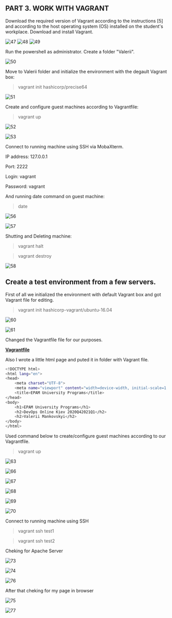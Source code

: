 ## PART 3. WORK WITH VAGRANT 

Download the required version of Vagrant according to the instructions [5] and according to the host operating system (OS) installed on the student's workplace.
Download and install Vagrant.

![47](https://github.com/JuniorDevOps/DevOps_online_Kiev_2020Q42021Q1/blob/main/m2/task2.1/part3/screenshots/47.png)
![48](https://github.com/JuniorDevOps/DevOps_online_Kiev_2020Q42021Q1/blob/main/m2/task2.1/part3/screenshots/48.png)
![49](https://github.com/JuniorDevOps/DevOps_online_Kiev_2020Q42021Q1/blob/main/m2/task2.1/part3/screenshots/49.png)

Run the powershell as administrator. Create a folder "Valerii".

![50](https://github.com/JuniorDevOps/DevOps_online_Kiev_2020Q42021Q1/blob/main/m2/task2.1/part3/screenshots/50.png)

Move to Valerii folder and initialize the environment with the degault Vagrant box:

> vagrant init hashicorp/precise64

![51](https://github.com/JuniorDevOps/DevOps_online_Kiev_2020Q42021Q1/blob/main/m2/task2.1/part3/screenshots/51.png)

Create and configure guest machines according to Vagrantfile:

> vagrant up

![52](https://github.com/JuniorDevOps/DevOps_online_Kiev_2020Q42021Q1/blob/main/m2/task2.1/part3/screenshots/52.png)

![53](https://github.com/JuniorDevOps/DevOps_online_Kiev_2020Q42021Q1/blob/main/m2/task2.1/part3/screenshots/53.png)

Connect to running machine using SSH via MobaXterm.

IP address: 127.0.0.1

Port: 2222

Login: vagrant

Password: vagrant

And running date command on guest machine:
> date

![56](https://github.com/JuniorDevOps/DevOps_online_Kiev_2020Q42021Q1/blob/main/m2/task2.1/part3/screenshots/56.png)

![57](https://github.com/JuniorDevOps/DevOps_online_Kiev_2020Q42021Q1/blob/main/m2/task2.1/part3/screenshots/57.png)

Shutting and Deleting machine:

> vagrant halt

> vagrant destroy

![58](https://github.com/JuniorDevOps/DevOps_online_Kiev_2020Q42021Q1/blob/main/m2/task2.1/part3/screenshots/58.png)



## Create a test environment from a few servers.

First of all we initialized the environment with default Vagrant box and got Vagrant file for editing.

> vagrant init hashicorp-vagrant/ubuntu-16.04

![60](screenshots/60.png)

![61](screenshots/61.png)

Сhanged the Vagrantfile file for our purposes.

**[Vagrantfile](https://github.com/JuniorDevOps/DevOps_online_Kiev_2020Q42021Q1/blob/main/m2/task2.1/part3/Vagrantfile)**

Also I wrote a little html page and puted it in folder with Vagrant file.

```sh
<!DOCTYPE html>
<html lang="en">
<head>
    <meta charset="UTF-8">
    <meta name="viewport" content="width=device-width, initial-scale=1.0">
    <title>EPAM University Programs</title>
</head>
<body>
    <h1>EPAM University Programs</h1>
    <h2>DevOps Online Kiev 2020Q42021Q1</h2>
    <h2>Valerii Mankovskyi</h2>
</body>
</html>
```

Used command below to create/configure guest machines according to our Vagrantfile.

> vagrant up

![63](screenshots/63.png)

![66](screenshots/66.png)

![67](screenshots/67.png)

![68](screenshots/68.png)

![69](screenshots/69.png)

![70](screenshots/70.png)

Connect to running machine using SSH

>vagrant ssh test1

>vagrant ssh test2

Cheking for Apache Server

![73](screenshots/73.png)

![74](screenshots/74.png)

![76](screenshots/76.png)

After that cheking for my page in browser

![75](screenshots/75.png)

![77](screenshots/77.png)

